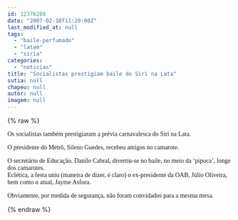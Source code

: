 ```yaml
---
id: 12376288
date: "2007-02-10T11:20:00Z"
last_modified_at: null
tags:
  - "baile-perfumado"
  - "latam"
  - "siria"
categories:
  - "noticias"
title: "Socialistas prestigiam baile do Siri na Lata"
sutia: null
chapeu: null
autor: null
imagem: null
---
```

{% raw %}
<p><P><FONT face=Verdana>Os socialistas também prestigiaram a prévia carnavalesca do Siri na Lata.</FONT></P></p>
<p><P><FONT face=Verdana>O presidente do Metrô, Sileno Guedes, recebeu amigos no camarote.</FONT></P></p>
<p><P><FONT face=Verdana>O secretário de Educação, Danilo Cabral, divertiu-se no baile, no meio da ‘pipoca’, longe dos camarotes.<BR>Eclética, a festa uniu (maneira de dizer, é claro) o ex-presidente da OAB, Júlio Oliveira, bem como o atual, Jayme Asfora.</FONT></P></p>
<p><P><FONT face=Verdana>Obviamente, por medida de segurança, não foram convidados para a mesma mesa.</FONT></P> </p>
{% endraw %}